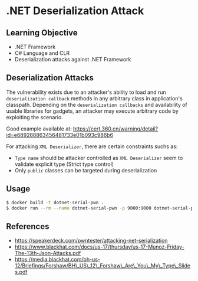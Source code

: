 # .NET Deserialization Attack

## Learning Objective

* .NET Framework
* C# Language and CLR
* Deserialization attacks against .NET Framework

## Deserialization Attacks

The vulnerability exists due to an attacker's ability to load and run `deserialization callback` methods in any arbitrary class in application's classpath. Depending on the `deserialization callbacks` and availability of usable libraries for gadgets, an attacker may execute arbitrary code by exploiting the scenario.

Good example available at:
https://cert.360.cn/warning/detail?id=e689288863456481733e01b093c986b6

For attacking `XML Deserializer`, there are certain constraints suchs as:

* `Type name` should be attacker controlled as `XML Deserializer` seem to validate explicit type (Strict type control)
* Only `public` classes can be targeted during deserialization

## Usage

```bash
$ docker build -t dotnet-serial-pwn .
$ docker run --rm --name dotnet-serial-pwn -p 9000:9000 dotnet-serial-pwn
```

## References

* https://speakerdeck.com/pwntester/attacking-net-serialization
* https://www.blackhat.com/docs/us-17/thursday/us-17-Munoz-Friday-The-13th-Json-Attacks.pdf
* https://media.blackhat.com/bh-us-12/Briefings/Forshaw/BH\_US\_12\_Forshaw\_Are\_You\_My\_Type\_Slides.pdf



